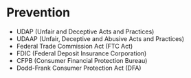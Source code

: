 # Prevention

- UDAP (Unfair and Deceptive Acts and Practices)
- UDAAP (Unfair, Deceptive and Abusive Acts and Practices)
- Federal Trade Commission Act (FTC Act)
- FDIC (Federal Deposit Insurance Corporation)
- CFPB (Consumer Financial Protection Bureau)
- Dodd-Frank Consumer Protection Act (DFA) 
